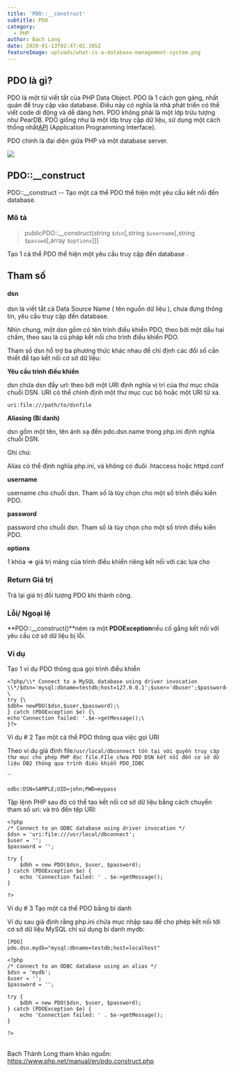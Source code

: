```yaml
---
title: 'PDO::__construct'
subtitle: PDO
category:
  - PHP
author: Bạch Long
date: 2020-01-13T02:47:02.105Z
featureImage: uploads/what-is-a-database-management-system.png
---
```

## PDO là gì?

PDO là một từ viết tắt của PHP Data Object. PDO là 1 cách gọn gàng, nhất quán để truy cập vào database. Điều này có nghĩa là nhà phát triển có thể viết code di động và dễ dàng hơn. PDO không phải là một lớp trừu tượng như PearDB. PDO giống như là một lớp truy cập dữ liệu, sử dụng một cách thống nhất[API](http://xn--api%20l%20g-e7a4n/?) (Application Programming Interface).

PDO chính là đại diện giữa PHP và một database server.

[![](https://1.bp.blogspot.com/-IN2jRAVRxUo/XgsJ7t-aCGI/AAAAAAAABD4/2xc2smVBK8UsofYQhRoIbm7Xo-hrUwE0ACLcBGAsYHQ/s1600/what-is-a-database-management-system.png)](https://1.bp.blogspot.com/-IN2jRAVRxUo/XgsJ7t-aCGI/AAAAAAAABD4/2xc2smVBK8UsofYQhRoIbm7Xo-hrUwE0ACLcBGAsYHQ/s1600/what-is-a-database-management-system.png)

## PDO::__construct

PDO::__construct -- Tạo một cá thể PDO thể hiện một yêu cầu kết nối đến database.

### **Mô tả**

> publicPDO::__construct(string `$dsn`[,string `$username`[,string `$passwd`[,array `$options`]]]

Tạo 1 cá thể PDO thể hiện một yêu cầu truy cập đến database .

## Tham số

#### dsn

dsn là viết tắt cả Data Source Name ( tên nguồn dữ liệu ), chưa đựng thông tin, yêu cầu truy cập đến database.

Nhìn chung, một dsn gồm có tên trình điều khiển PDO, theo bởi một dấu hai chấm, theo sau là cú pháp kết nối cho trình điều khiển PDO.

Tham số dsn hỗ trợ ba phương thức khác nhau để chỉ định các đối số cần thiết để tạo kết nối cơ sở dữ liệu:

**Yêu cầu trình điều khiển**

dsn chứa dsn đầy url: theo bởi một URI định nghĩa vị trí của thư mục chứa chuỗi DSN. URI có thể chỉnh định một thư mục cục bộ hoặc một URI từ xa.

`uri:file:///path/to/dsnfile`

**Aliasing (Bí danh)**

dsn gồm một tên, tên ánh xạ đến pdo.dsn.name trong php.ini định nghĩa chuỗi DSN.

Ghi chú:

Alias có thể định nghĩa php.ini, và không có đuôi .htaccess hoặc httpd.conf

**username**

username cho chuỗi dsn. Tham số là tùy chọn cho một số trình điều kiển PDO.

**password**

password cho chuỗi dsn. Tham số là tùy chọn cho một số trình điều kiển PDO.

**options**

1 khóa => giá trị mảng của trình điều khiển riêng kết nối với các lựa cho

### Return Giá trị

Trả lại giá trị đối tượng PDO khi thành công.

### Lỗi/ Ngoại lệ

**PDO::__construct()**ném ra một **PDOException**nếu cố gắng kết nối với yêu cầu cơ sở dữ liệu bị lỗi.

### Ví dụ

Tạo 1 ví dụ PDO thông qua gọi trình điều khiển



```
<?php/\\* Connect to a MySQL database using driver invocation \\*/$dsn='mysql:dbname=testdb;host=127.0.0.1';$user='dbuser';$password='dbpass';\
\
try {\
$dbh= newPDO($dsn,$user,$password);\
} catch (PDOException $e) {\
echo'Connection failed: '.$e->getMessage();\
}?>
```





Ví dụ # 2 Tạo một cá thể PDO thông qua việc gọi URI

Theo ví dụ giả định file`/usr/local/dbconnect tồn tại với quyền truy cập thư mục cho phép PHP đọc file.FIle chưa PDO DSN kết nối đến cơ sở dữ liệu DB2 thông qua trình điều khiển PDO_IDBC`

``

```
odbc:DSN=SAMPLE;UID=john;PWD=mypass
```

Tập lệnh PHP sau đó có thể tạo kết nối cơ sở dữ liệu bằng cách chuyển tham số uri: và trỏ đến tệp URI:

```
<?php
/* Connect to an ODBC database using driver invocation */
$dsn = 'uri:file:///usr/local/dbconnect';
$user = '';
$password = '';

try {
    $dbh = new PDO($dsn, $user, $password);
} catch (PDOException $e) {
    echo 'Connection failed: ' . $e->getMessage();
}

?>
```

Ví dụ # 3 Tạo một cá thể PDO bằng bí danh

Ví dụ sau giả định rằng php.ini chứa mục nhập sau để cho phép kết nối tới cơ sở dữ liệu MySQL chỉ sử dụng bí danh mydb:

```
[PDO]
pdo.dsn.mydb="mysql:dbname=testdb;host=localhost"
```

```
<?php
/* Connect to an ODBC database using an alias */
$dsn = 'mydb';
$user = '';
$password = '';

try {
    $dbh = new PDO($dsn, $user, $password);
} catch (PDOException $e) {
    echo 'Connection failed: ' . $e->getMessage();
}

?>
```

\
Bạch Thành Long tham khảo nguồn: <https://www.php.net/manual/en/pdo.construct.php>
